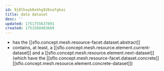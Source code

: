 ```yaml
---
id: 9j8lhoyb0xkhg926nafgkai
title: data dataset
desc: ''
updated: 1751755637891
created: 1751560483669
---
```


- has the [[sflo.concept.mesh.resource-facet.dataset.abstract]]
- contains, at least, a [[sflo.concept.mesh.resource.element.current-dataset]] and a [[sflo.concept.mesh.resource.element.next-dataset]] (which have the [[sflo.concept.mesh.resource-facet.dataset.concrete]][[sflo.concept.mesh.resource.element.concrete-dataset]])